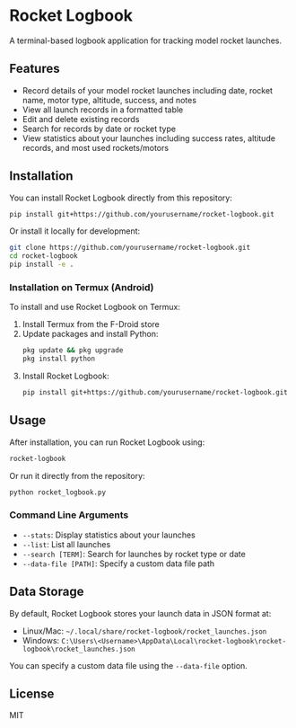 # Rocket Logbook

A terminal-based logbook application for tracking model rocket launches.

## Features

- Record details of your model rocket launches including date, rocket name, motor type, altitude, success, and notes
- View all launch records in a formatted table
- Edit and delete existing records
- Search for records by date or rocket type
- View statistics about your launches including success rates, altitude records, and most used rockets/motors

## Installation

You can install Rocket Logbook directly from this repository:

```bash
pip install git+https://github.com/yourusername/rocket-logbook.git
```

Or install it locally for development:

```bash
git clone https://github.com/yourusername/rocket-logbook.git
cd rocket-logbook
pip install -e .
```

### Installation on Termux (Android)

To install and use Rocket Logbook on Termux:

1. Install Termux from the F-Droid store
2. Update packages and install Python:
   ```bash
   pkg update && pkg upgrade
   pkg install python
   ```
3. Install Rocket Logbook:
   ```bash
   pip install git+https://github.com/yourusername/rocket-logbook.git
   ```

## Usage

After installation, you can run Rocket Logbook using:

```bash
rocket-logbook
```

Or run it directly from the repository:

```bash
python rocket_logbook.py
```

### Command Line Arguments

- `--stats`: Display statistics about your launches
- `--list`: List all launches
- `--search [TERM]`: Search for launches by rocket type or date
- `--data-file [PATH]`: Specify a custom data file path

## Data Storage

By default, Rocket Logbook stores your launch data in JSON format at:
- Linux/Mac: `~/.local/share/rocket-logbook/rocket_launches.json`
- Windows: `C:\Users\<Username>\AppData\Local\rocket-logbook\rocket-logbook\rocket_launches.json`

You can specify a custom data file using the `--data-file` option.

## License

MIT